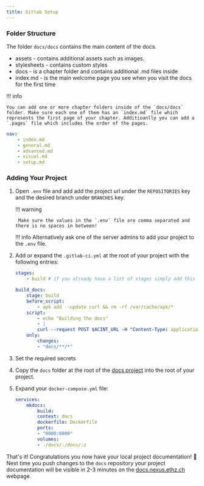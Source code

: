 ```yaml
---
title: Gitlab Setup
---
```


### Folder Structure
The folder `docs/docs` contains the main content of the docs.

- assets - contains additional assets such as images.
- stylesheets - contains custom styles
- docs - is a chapter folder and contains additional .md files inside
- index.md - is the main welcome page you see when you visit the docs for the first time

!!! info

    You can add one or more chapter folders inside of the `docs/docs` folder. Make sure each one of them has an `index.md` file which represents the first page of your chapter. Additioanlly you can add a `.pages` file which includes the order of the pages.

```yaml title=".pages" linenums="1"
nav:
    - index.md
    - general.md
    - advanced.md
    - visual.md
    - setup.md
```



### Adding Your Project

1. Open `.env` file and add add the project url under the `REPOSITORIES` key and the desired branch under `BRANCHES` key.

    !!! warning

        Make sure the values in the `.env` file are comma separated and there is no spaces in between!

    !!! info
        Alternatively ask one of the server admins to add your project to the `.env` file.

2. Add or expand the `.gitlab-ci.yml` at the root of your project with the following entries:

    ```yaml title=".gitlab-ci.yml" linenums="1"
    stages:
        - build # if you already have a list of stages simply add this stage to others

    build_docs:
        stage: build
        before_script:
            - apk add --update curl && rm -rf /var/cache/apk/*
        script:
            - echo "Building the docs"
            - |
            curl --request POST $ACINT_URL -H "Content-Type: application/json" -d "{\"action\": \"$ACINT_ACTION\", \"token\": \"$ACINT_TOKEN\"}"
        only:
            changes:
            - "docs/**/*"
    ```
3. Set the required secrets
3. Copy the `docs` folder at the root of the [docs project](https://github.com/ETH-NEXUS/nexus-docs) into the root of your project.

4. Expand your `docker-compose.yml` file:

    ```yaml title="docker-compose.yml" linenums="1"
    services:
        mkdocs:
            build:
            context: docs
            dockerfile: Dockerfile
            ports:
            - "8000:8000"
            volumes:
            - ./docs/:/docs/:z
    ```

That's it! Congratulations you now have your local project documentation! 🥳 Next time you push changes to the `docs` repository your project documentation will be visible in 2-3 minutes on the [docs.nexus.ethz.ch](docs.nexus.ethz.ch) webpage.

